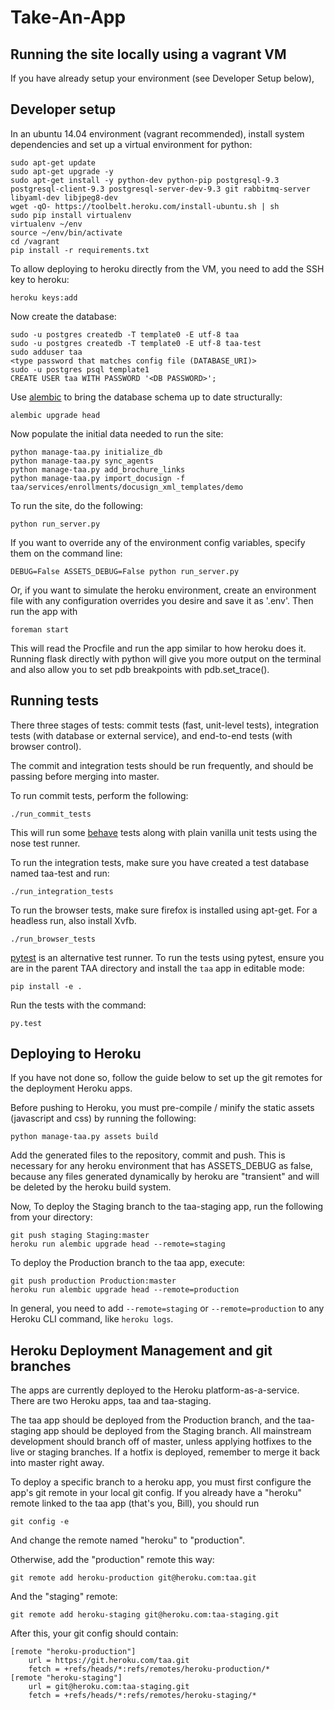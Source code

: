 Take-An-App 
===========

Running the site locally using a vagrant VM
---------------------

If you have already setup your environment (see Developer Setup below), 


Developer setup
---------------------

In an ubuntu 14.04 environment (vagrant recommended), install system dependencies
and set up a virtual environment for python: 

    sudo apt-get update
    sudo apt-get upgrade -y
    sudo apt-get install -y python-dev python-pip postgresql-9.3 postgresql-client-9.3 postgresql-server-dev-9.3 git rabbitmq-server libyaml-dev libjpeg8-dev
    wget -qO- https://toolbelt.heroku.com/install-ubuntu.sh | sh
    sudo pip install virtualenv
    virtualenv ~/env
    source ~/env/bin/activate
    cd /vagrant
    pip install -r requirements.txt
     
To allow deploying to heroku directly from the VM, you need to add the SSH key to heroku:

    heroku keys:add
    
Now create the database:

    sudo -u postgres createdb -T template0 -E utf-8 taa
    sudo -u postgres createdb -T template0 -E utf-8 taa-test
    sudo adduser taa
    <type password that matches config file (DATABASE_URI)>
    sudo -u postgres psql template1
    CREATE USER taa WITH PASSWORD '<DB PASSWORD>';
   

Use [alembic](http://alembic.readthedocs.org/en/latest/) to bring the database schema 
up to date structurally:
    
    alembic upgrade head

Now populate the initial data needed to run the site:
    
    python manage-taa.py initialize_db
    python manage-taa.py sync_agents
    python manage-taa.py add_brochure_links
    python manage-taa.py import_docusign -f taa/services/enrollments/docusign_xml_templates/demo

To run the site, do the following:
    
    python run_server.py
    
If you want to override any of the environment config variables, specify them on the command line:

    DEBUG=False ASSETS_DEBUG=False python run_server.py
    
Or, if you want to simulate the heroku environment, create an environment file with any 
configuration overrides you desire and save it as '.env'. Then run the app with

    foreman start
    
This will read the Procfile and run the app similar to how heroku does it. Running flask
directly with python will give you more output on the terminal and also allow you to 
set pdb breakpoints with pdb.set\_trace().
    

Running tests
-------------------

There three stages of tests: commit tests (fast, unit-level tests), integration tests (with database or external service),
and end-to-end tests (with browser control). 

The commit and integration tests should be run frequently, and should be passing before merging into master.

To run commit tests, perform the following:

    ./run_commit_tests

This will run some [behave](http://pythonhosted.org/behave/) tests along with plain vanilla unit tests using the nose test runner.

To run the integration tests, make sure you have created a test database named taa-test and run:

    ./run_integration_tests
    
To run the browser tests, make sure firefox is installed using apt-get. For a headless run, also install Xvfb.
 
    ./run_browser_tests

[pytest](https://pytest.org/latest/index.html) is an alternative test runner. To run the tests using pytest, 
ensure you are in the parent TAA directory and install the `taa` app in editable mode:

    pip install -e .

Run the tests with the command:

    py.test


Deploying to Heroku
-------------------
    
If you have not done so, follow the guide below to set up the git remotes for the deployment Heroku apps.

Before pushing to Heroku, you must pre-compile / minify the static assets (javascript and css) by running the following:

    python manage-taa.py assets build

Add the generated files to the repository, commit and push. This is necessary for any heroku environment that has ASSETS_DEBUG as false, because any files generated dynamically by heroku are "transient" and will be deleted by the heroku build system.

Now, To deploy the Staging branch to the taa-staging app, run the following from your directory:

    git push staging Staging:master
    heroku run alembic upgrade head --remote=staging
    
To deploy the Production branch to the taa app, execute:

    git push production Production:master
    heroku run alembic upgrade head --remote=production
    
    
 In general, you need to add `--remote=staging` or `--remote=production` to any Heroku CLI command, like `heroku logs`.
    


Heroku Deployment Management and git branches
------------------------------

The apps are currently deployed to the Heroku platform-as-a-service. There are two Heroku apps, taa and taa-staging.

The taa app should be deployed from the Production branch, and the taa-staging app should be deployed from the Staging branch.
All mainstream development should branch off of master, unless applying hotfixes to the live or staging branches.
If a hotfix is deployed, remember to merge it back into master right away.

To deploy a specific branch to a heroku app, you must first configure the app's git remote in your local git config. 
If you already have a "heroku" remote linked to the taa app (that's you, Bill), you should run

    git config -e
    
And change the remote named "heroku" to "production".

Otherwise, add the "production" remote this way:

    git remote add heroku-production git@heroku.com:taa.git
    
And the "staging" remote:

    git remote add heroku-staging git@heroku.com:taa-staging.git
    
After this, your git config should contain:

    [remote "heroku-production"]
        url = https://git.heroku.com/taa.git
        fetch = +refs/heads/*:refs/remotes/heroku-production/*
    [remote "heroku-staging"]
        url = git@heroku.com:taa-staging.git 
        fetch = +refs/heads/*:refs/remotes/heroku-staging/*